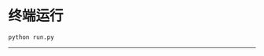 # 终端运行

```shell
python run.py
```
****************************************************************************************************************************************************************************************************************************************************************************************************************************************************************************************************************